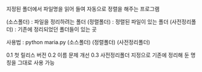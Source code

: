 지정된 폴더에서 파일명을 읽어 들여 자동으로 정렬을 해주는 프로그램

(소스폴더) : 파일을 정리하려는 폴더
(정렬폴더) : 정렬된 파일이 있는 폴더
(사전정리폴더) : 기존에 정리되었던 폴더들이 있는 곳

사용법 : python maria.py (소스폴더) (정렬폴더) (사전정리폴더)

0.1 첫 릴리스 버전
0.2 이름 문제 개선
0.3 사전정리폴더 지정으로 기존에 정리해 둔 명칭을 그대로 사용 가능